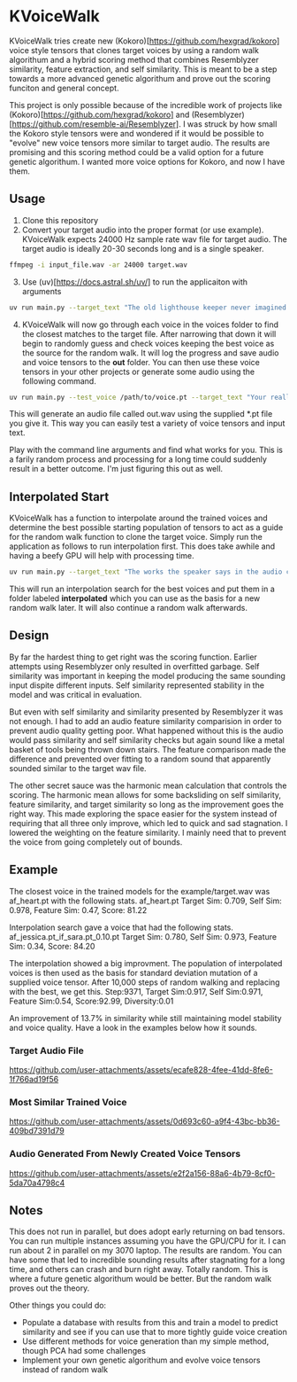 # KVoiceWalk
KVoiceWalk tries create new (Kokoro)[https://github.com/hexgrad/kokoro] voice style tensors that clones target voices by using a random walk algorithum and a hybrid scoring method that combines Resemblyzer similarity, feature extraction, and self similarity. This is meant to be a step towards a more advanced genetic algorithum and prove out the scoring funciton and general concept.

This project is only possible because of the incredible work of projects like (Kokoro)[https://github.com/hexgrad/kokoro] and (Resemblyzer)[https://github.com/resemble-ai/Resemblyzer]. I was struck by how small the Kokoro style tensors were and wondered if it would be possible to "evolve" new voice tensors more similar to target audio. The results are promising and this scoring method could be a valid option for a future genetic algorithum. I wanted more voice options for Kokoro, and now I have them.

## Usage
1. Clone this repository
2. Convert your target audio into the proper format (or use example). KVoiceWalk expects 24000 Hz sample rate wav file for target audio. The target audio is ideally 20-30 seconds long and is a single speaker.

```bash
ffmpeg -i input_file.wav -ar 24000 target.wav
```

3. Use (uv)[https://docs.astral.sh/uv/] to run the applicaiton with arguments

```bash
uv run main.py --target_text "The old lighthouse keeper never imagined that one day he'd be guiding ships from the comfort of his living room, but with modern technology and an array of cameras, he did just that, sipping tea while the storm raged outside and gulls shrieked overhead." --target_audio ./example/target.wav
```

4. KVoiceWalk will now go through each voice in the voices folder to find the closest matches to the target file. After narrowing that down it will begin to randomly guess and check voices keeping the best voice as the source for the random walk. It will log the progress and save audio and voice tensors to the **out** folder. You can then use these voice tensors in your other projects or generate some audio using the following command.

```bash
uv run main.py --test_voice /path/to/voice.pt --target_text "Your really awesome text you want spoken"
```

This will generate an audio file called out.wav using the supplied *.pt file you give it. This way you can easily test a variety of voice tensors and input text.

Play with the command line arguments and find what works for you. This is a farily random process and processing for a long time could suddenly result in a better outcome. I'm just figuring this out as well.

## Interpolated Start
KVoiceWalk has a function to interpolate around the trained voices and determine the best possible starting population of tensors to act as a guide for the random walk function to clone the target voice. Simply run the application as follows to run interpolation first. This does take awhile and having a beefy GPU will help with processing time.

```bash
uv run main.py --target_text "The works the speaker says in the audio clip" --target_audio /path/to/target.wav --interpolate_start
```

This will run an interpolation search for the best voices and put them in a folder labeled **interpolated** which you can use as the basis for a new random walk later. It will also continue a random walk afterwards.

## Design
By far the hardest thing to get right was the scoring function. Earlier attempts using Resemblyzer only resulted in overfitted garbage. Self similarity was important in keeping the model producing the same sounding input dispite different inputs. Self similarity represented stability in the model and was critical in evaluation.

But even with self similarity and similarity presented by Resemblyzer it was not enough. I had to add an audio feature similarity comparision in order to prevent audio quality getting poor. What happened without this is the audio would pass similarity and self similarity checks but again sound like a metal basket of tools being thrown down stairs. The feature comparison made the difference and prevented over fitting to a random sound that apparently sounded similar to the target wav file.

The other secret sauce was the harmonic mean calculation that controls the scoring. The harmonic mean allows for some backsliding on self similarity, feature similarity, and target similarity so long as the improvement goes the right way. This made exploring the space easier for the system instead of requiring that all three only improve, which led to quick and sad stagnation. I lowered the weighting on the feature similarity. I mainly need that to prevent the voice from going completely out of bounds.

## Example
The closest voice in the trained models for the example/target.wav was af_heart.pt with the following stats.
af_heart.pt          Target Sim: 0.709, Self Sim: 0.978, Feature Sim: 0.47, Score: 81.22

Interpolation search gave a voice that had the following stats.
af_jessica.pt_if_sara.pt_0.10.pt Target Sim: 0.780, Self Sim: 0.973, Feature Sim: 0.34, Score: 84.20

The interpolation showed a big improvment. The population of interpolated voices is then used as the basis for standard deviation mutation of a supplied voice tensor. After 10,000 steps of random walking and replacing with the best, we get this.
Step:9371, Target Sim:0.917, Self Sim:0.971, Feature Sim:0.54, Score:92.99, Diversity:0.01

An improvement of 13.7% in similarity while still maintaining model stability and voice quality. Have a look in the examples below how it sounds.
### Target Audio File

https://github.com/user-attachments/assets/ecafe828-4fee-41dd-8fe6-1f766ad19f56

### Most Similar Trained Voice

https://github.com/user-attachments/assets/0d693c60-a9f4-43bc-bb36-409bd7391d79

### Audio Generated From Newly Created Voice Tensors

https://github.com/user-attachments/assets/e2f2a156-88a6-4b79-8cf0-5da70a4798c4


## Notes
This does not run in parallel, but does adopt early returning on bad tensors. You can run multiple instances assuming you have the GPU/CPU for it. I can run about 2 in parallel on my 3070 laptop. The results are random. You can have some that led to incredible sounding results after stagnating for a long time, and others can crash and burn right away. Totally random. This is where a future genetic algorithum would be better. But the random walk proves out the theory.

Other things you could do:
- Populate a database with results from this and train a model to predict similarity and see if you can use that to more tightly guide voice creation
- Use different methods for voice generation than my simple method, though PCA had some challenges
- Implement your own genetic algorithum and evolve voice tensors instead of random walk

